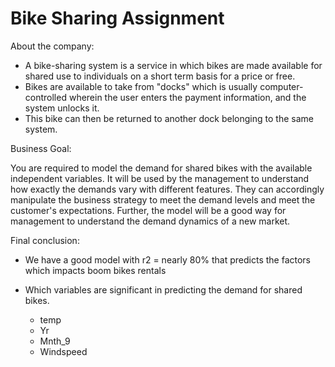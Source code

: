 # Bike Sharing Assignment

About the company:

- A bike-sharing system is a service in which bikes are made available for shared use to individuals on a short term basis for a price or free.
- Bikes are available to take from "docks" which is usually computer-controlled wherein the user enters the payment information, and the system unlocks it.
- This bike can then be returned to another dock belonging to the same system.

Business Goal:

You are required to model the demand for shared bikes with the available independent variables. 
It will be used by the management to understand how exactly the demands vary with different features. 
They can accordingly manipulate the business strategy to meet the demand levels and meet the customer's expectations. 
Further, the model will be a good way for management to understand the demand dynamics of a new market.

Final conclusion:

- We have a good model with r2 = nearly 80% that predicts the factors which impacts boom bikes rentals 

- Which variables are significant in predicting the demand for shared bikes.
  - temp
  - Yr
  - Mnth_9
  - Windspeed

